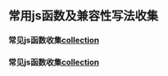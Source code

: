## 常用js函数及兼容性写法收集
<!--常见js函数收集  -->
#### 常见js函数收集[collection](https://github.com/liubin915249126/javascript/blob/master/collecttion/collection.md)

<!--常见js兼容性写法收集  -->
#### 常见js函数收集[collection](https://github.com/liubin915249126/javascript/blob/master/collecttion/compatible.md)
